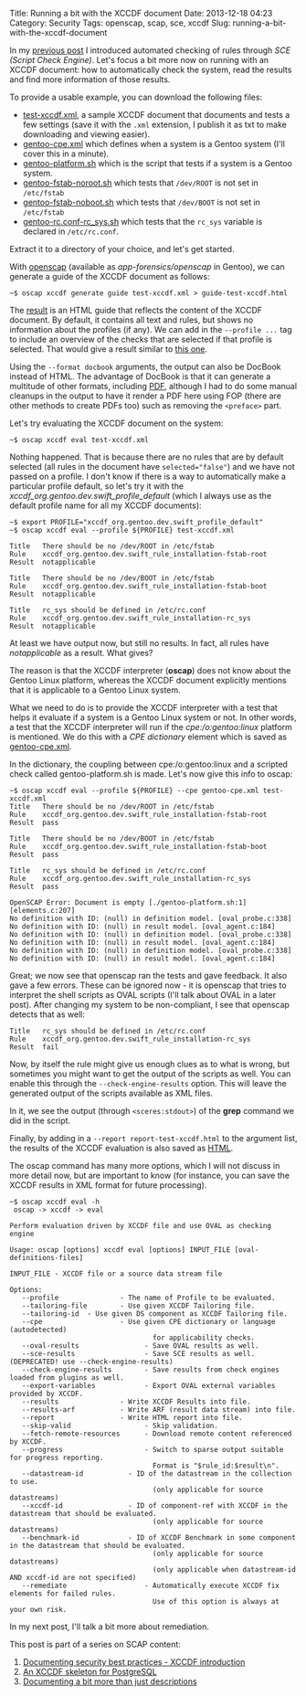 Title: Running a bit with the XCCDF document
Date: 2013-12-18 04:23
Category: Security
Tags: openscap, scap, sce, xccdf
Slug: running-a-bit-with-the-xccdf-document

In my [previous
post](http://blog.siphos.be/2013/12/xccdf-documenting-a-bit-more-than-just-descriptions/)
I introduced automated checking of rules through *SCE (Script Check
Engine)*. Let's focus a bit more now on running with an XCCDF document:
how to automatically check the system, read the results and find more
information of those results.

To provide a usable example, you can download the following files:

-   [test-xccdf.xml](http://dev.gentoo.org/~swift/blog/201312/18/test-xccdf.txt),
    a sample XCCDF document that documents and tests a few settings
    (save it with the `.xml` extension, I publish it as txt to make
    downloading and viewing easier).
-   [gentoo-cpe.xml](http://dev.gentoo.org/~swift/blog/201312/18/gentoo-cpe.txt)
    which defines when a system is a Gentoo system (I'll cover this in
    a minute).
-   [gentoo-platform.sh](http://dev.gentoo.org/~swift/blog/201312/18/gentoo-platform.sh)
    which is the script that tests if a system is a Gentoo system.
-   [gentoo-fstab-noroot.sh](http://dev.gentoo.org/~swift/blog/201312/18/gentoo-fstab-noroot.sh)
    which tests that `/dev/ROOT` is not set in `/etc/fstab`
-   [gentoo-fstab-noboot.sh](http://dev.gentoo.org/~swift/blog/201312/18/gentoo-fstab-noboot.sh)
    which tests that `/dev/BOOT` is not set in `/etc/fstab`
-   [gentoo-rc.conf-rc\_sys.sh](http://dev.gentoo.org/~swift/blog/201312/18/gentoo-rc.conf-rc_sys.sh)
    which tests that the `rc_sys` variable is declared in
    `/etc/rc.conf`.

Extract it to a directory of your choice, and let's get started.

With [openscap](http://www.open-scap.org) (available as
*app-forensics/openscap* in Gentoo), we can generate a guide of the
XCCDF document as follows:

```
~$ oscap xccdf generate guide test-xccdf.xml > guide-test-xccdf.html
```

The
[result](http://dev.gentoo.org/~swift/blog/201312/18/guide-test-xccdf.html)
is an HTML guide that reflects the content of the XCCDF document. By
default, it contains all text and rules, but shows no information about
the profiles (if any). We can add in the `--profile ...` tag to include
an overview of the checks that are selected if that profile is selected.
That would give a result similar to [this
one](http://dev.gentoo.org/~swift/blog/201312/18/guide-test-xccdf-withprofile.html).

Using the `--format docbook` arguments, the output can also be DocBook
instead of HTML. The advantage of DocBook is that it can generate a
multitude of other formats, including
[PDF](http://dev.gentoo.org/~swift/blog/201312/18/guide-test-xccdf-withprofile.pdf),
although I had to do some manual cleanups in the output to have it
render a PDF here using FOP (there are other methods to create PDFs too)
such as removing the `<preface>` part.

Let's try evaluating the XCCDF document on the system:

```
~$ oscap xccdf eval test-xccdf.xml
```

Nothing happened. That is because there are no rules that are by default
selected (all rules in the document have `selected="false"`) and we have
not passed on a profile. I don't know if there is a way to automatically
make a particular profile default, so let's try it with the
*xccdf\_org.gentoo.dev.swift\_profile\_default* (which I always use as
the default profile name for all my XCCDF documents):

```
~$ export PROFILE="xccdf_org.gentoo.dev.swift_profile_default"
~$ oscap xccdf eval --profile ${PROFILE} test-xccdf.xml

Title   There should be no /dev/ROOT in /etc/fstab
Rule    xccdf_org.gentoo.dev.swift_rule_installation-fstab-root
Result  notapplicable

Title   There should be no /dev/BOOT in /etc/fstab
Rule    xccdf_org.gentoo.dev.swift_rule_installation-fstab-boot
Result  notapplicable

Title   rc_sys should be defined in /etc/rc.conf
Rule    xccdf_org.gentoo.dev.swift_rule_installation-rc_sys
Result  notapplicable
```

At least we have output now, but still no results. In fact, all rules
have *notapplicable* as a result. What gives?

The reason is that the XCCDF interpreter (**oscap**) does not know about
the Gentoo Linux platform, whereas the XCCDF document explicitly
mentions that it is applicable to a Gentoo Linux system.

What we need to do is to provide the XCCDF interpreter with a test that
helps it evaluate if a system is a Gentoo Linux system or not. In other
words, a test that the XCCDF interpreter will run if the
*cpe:/o:gentoo:linux* platform is mentioned. We do this with a *CPE
dictionary* element which is saved as
[gentoo-cpe.xml](http://dev.gentoo.org/~swift/blog/201312/18/gentoo-cpe.txt).

In the dictionary, the coupling between cpe:/o:gentoo:linux and a scripted
check called gentoo-platform.sh is made. Let's now give this info to oscap:

```
~$ oscap xccdf eval --profile ${PROFILE} --cpe gentoo-cpe.xml test-xccdf.xml
Title   There should be no /dev/ROOT in /etc/fstab
Rule    xccdf_org.gentoo.dev.swift_rule_installation-fstab-root
Result  pass

Title   There should be no /dev/BOOT in /etc/fstab
Rule    xccdf_org.gentoo.dev.swift_rule_installation-fstab-boot
Result  pass

Title   rc_sys should be defined in /etc/rc.conf
Rule    xccdf_org.gentoo.dev.swift_rule_installation-rc_sys
Result  pass

OpenSCAP Error: Document is empty [./gentoo-platform.sh:1] [elements.c:207]
No definition with ID: (null) in definition model. [oval_probe.c:338]
No definition with ID: (null) in result model. [oval_agent.c:184]
No definition with ID: (null) in definition model. [oval_probe.c:338]
No definition with ID: (null) in result model. [oval_agent.c:184]
No definition with ID: (null) in definition model. [oval_probe.c:338]
No definition with ID: (null) in result model. [oval_agent.c:184]
```

Great; we now see that openscap ran the tests and gave feedback. It also
gave a few errors. These can be ignored now - it is openscap that tries
to interpret the shell scripts as OVAL scripts (I'll talk about OVAL in
a later post). After changing my system to be non-compliant, I see that
openscap detects that as well:

```
Title   rc_sys should be defined in /etc/rc.conf
Rule    xccdf_org.gentoo.dev.swift_rule_installation-rc_sys
Result  fail
```

Now, by itself the rule might give us enough clues as to what is wrong,
but sometimes you might want to get the output of the scripts as well.
You can enable this through the `--check-engine-results` option. This
will leave the generated output of the scripts available as XML files.

In it, we see the output (through `<sceres:stdout>`) of the **grep**
command we did in the script.

Finally, by adding in a `--report report-test-xccdf.html` to the
argument list, the results of the XCCDF evaluation is also saved as
[HTML](http://dev.gentoo.org/~swift/blog/201312/18/report-test-xccdf.html).

The oscap command has many more options, which I will not discuss in
more detail now, but are important to know (for instance, you can save
the XCCDF results in XML format for future processing).

```
~$ oscap xccdf eval -h
 oscap -> xccdf -> eval

Perform evaluation driven by XCCDF file and use OVAL as checking engine

Usage: oscap [options] xccdf eval [options] INPUT_FILE [oval-definitions-files]

INPUT_FILE - XCCDF file or a source data stream file

Options:
   --profile               - The name of Profile to be evaluated.
   --tailoring-file        - Use given XCCDF Tailoring file.
   --tailoring-id  - Use given DS component as XCCDF Tailoring file.
   --cpe                   - Use given CPE dictionary or language (autodetected)
                                   for applicability checks.
   --oval-results                - Save OVAL results as well.
   --sce-results                 - Save SCE results as well. (DEPRECATED! use --check-engine-results)
   --check-engine-results        - Save results from check engines loaded from plugins as well.
   --export-variables            - Export OVAL external variables provided by XCCDF.
   --results               - Write XCCDF Results into file.
   --results-arf           - Write ARF (result data stream) into file.
   --report                - Write HTML report into file.
   --skip-valid                  - Skip validation.
   --fetch-remote-resources      - Download remote content referenced by XCCDF.
   --progress                    - Switch to sparse output suitable for progress reporting.
                                   Format is "$rule_id:$result\n".
   --datastream-id           - ID of the datastream in the collection to use.
                                   (only applicable for source datastreams)
   --xccdf-id                - ID of component-ref with XCCDF in the datastream that should be evaluated.
                                   (only applicable for source datastreams)
   --benchmark-id            - ID of XCCDF Benchmark in some component in the datastream that should be evaluated.
                                   (only applicable for source datastreams)
                                   (only applicable when datastream-id AND xccdf-id are not specified)
   --remediate                   - Automatically execute XCCDF fix elements for failed rules.
                                   Use of this option is always at your own risk.
```

In my next post, I'll talk a bit more about remediation.

This post is part of a series on SCAP content:

1.  [Documenting security best practices - XCCDF
    introduction](http://blog.siphos.be/2013/12/documenting-security-best-practices-xccdf-introduction/)
2.  [An XCCDF skeleton for
    PostgreSQL](http://blog.siphos.be/2013/12/an-xccdf-skeleton-for-postgresql/)
3.  [Documenting a bit more than just
    descriptions](http://blog.siphos.be/2013/12/xccdf-documenting-a-bit-more-than-just-descriptions/)

